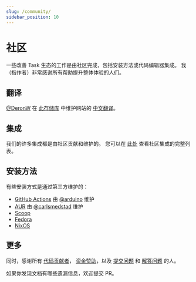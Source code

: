 ```yaml
---
slug: /community/
sidebar_position: 10
---
```


# 社区

一些改善 Task 生态的工作是由社区完成，包括安装方法或代码编辑器集成。 我（指作者）非常感谢所有帮助提升整体体验的人们。

## 翻译

[@DeronW](https://github.com/DeronW) 在 [此存储库](https://github.com/DeronW/task) 中维护网站的 [中文翻译](https://task-zh.readthedocs.io/zh_CN/latest/)。

## 集成

我们的许多集成都是由社区贡献和维护的。 您可以在 [此处](/integrations#社区集成) 查看社区集成的完整列表。

## 安装方法

有些安装方式是通过第三方维护的：

- [GitHub Actions](https://github.com/arduino/setup-task) 由 [@arduino](https://github.com/arduino) 维护
- [AUR](https://aur.archlinux.org/packages/go-task-bin) 由 [@carlsmedstad](https://github.com/carlsmedstad) 维护
- [Scoop](https://github.com/ScoopInstaller/Main/blob/master/bucket/task.json)
- [Fedora](https://packages.fedoraproject.org/pkgs/golang-github-task/go-task/)
- [NixOS](https://github.com/NixOS/nixpkgs/blob/master/pkgs/development/tools/go-task/default.nix)

## 更多

同时，感谢所有 [代码贡献者](https://github.com/go-task/task/graphs/contributors)， [资金赞助](https://opencollective.com/task)，以及 [提交问题](https://github.com/go-task/task/issues?q=is%3Aissue) 和 [解答问题](https://github.com/go-task/task/discussions) 的人。

如果你发现文档有哪些遗漏信息，欢迎提交 PR。
